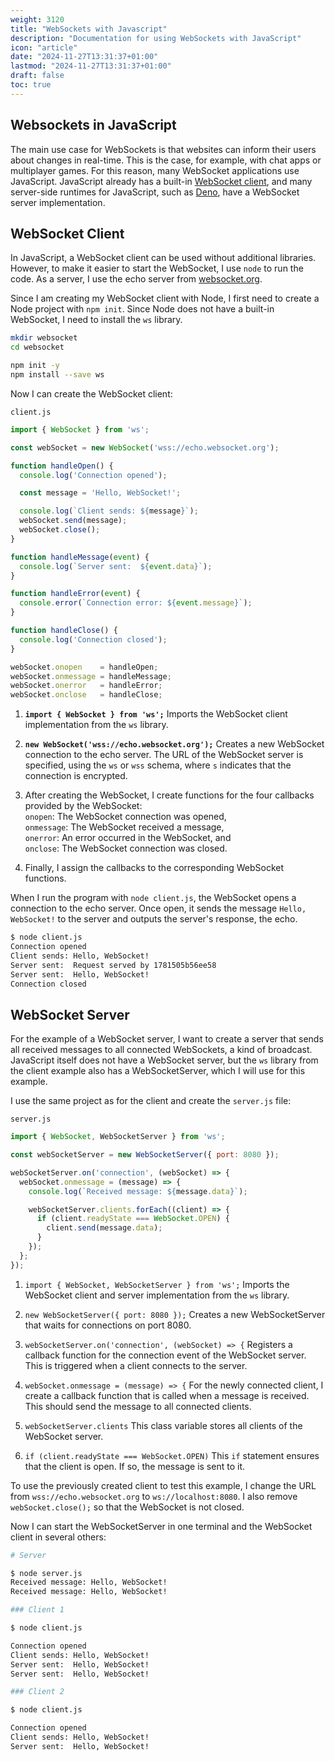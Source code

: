 ```yaml
---
weight: 3120
title: "WebSockets with Javascript"
description: "Documentation for using WebSockets with JavaScript"
icon: "article"
date: "2024-11-27T13:31:37+01:00"
lastmod: "2024-11-27T13:31:37+01:00"
draft: false
toc: true
---
```


## Websockets in JavaScript

The main use case for WebSockets is that websites can inform their users about changes in real-time. This is the case, for example, with chat apps or multiplayer games. For this reason, many WebSocket applications use JavaScript. JavaScript already has a built-in [WebSocket client](https://developer.mozilla.org/en-US/docs/Web/API/WebSocket), and many server-side runtimes for JavaScript, such as [Deno](https://docs.deno.com/examples/http-server-websocket/), have a WebSocket server implementation.

## WebSocket Client

In JavaScript, a WebSocket client can be used without additional libraries. However, to make it easier to start the WebSocket, I use `node` to run the code. As a server, I use the echo server from [websocket.org](https://www.websocket.org/echo.html).

Since I am creating my WebSocket client with Node, I first need to create a Node project with `npm init`. Since Node does not have a built-in WebSocket, I need to install the `ws` library.

```bash
mkdir websocket
cd websocket

npm init -y
npm install --save ws
```

Now I can create the WebSocket client:

`client.js`
```javascript
import { WebSocket } from 'ws'; 

const webSocket = new WebSocket('wss://echo.websocket.org');

function handleOpen() {
  console.log('Connection opened');

  const message = 'Hello, WebSocket!';

  console.log(`Client sends: ${message}`);
  webSocket.send(message);
  webSocket.close();
}

function handleMessage(event) {
  console.log(`Server sent:  ${event.data}`);
}

function handleError(event) {
  console.error(`Connection error: ${event.message}`);
}

function handleClose() {
  console.log('Connection closed');
}

webSocket.onopen    = handleOpen;
webSocket.onmessage = handleMessage;
webSocket.onerror   = handleError;
webSocket.onclose   = handleClose;
```

1. **`import { WebSocket } from 'ws';`** Imports the WebSocket client implementation from the `ws` library.

2. **`new WebSocket('wss://echo.websocket.org');`** Creates a new WebSocket connection to the echo server. The URL of the WebSocket server is specified, using the `ws` or `wss` schema, where `s` indicates that the connection is encrypted.

3. After creating the WebSocket, I create functions for the four callbacks provided by the WebSocket:  
   `onopen`: The WebSocket connection was opened,  
   `onmessage`: The WebSocket received a message,  
   `onerror`: An error occurred in the WebSocket, and  
   `onclose`: The WebSocket connection was closed.

4. Finally, I assign the callbacks to the corresponding WebSocket functions.

When I run the program with `node client.js`, the WebSocket opens a connection to the echo server. Once open, it sends the message `Hello, WebSocket!` to the server and outputs the server's response, the echo.

```bash
$ node client.js
Connection opened
Client sends: Hello, WebSocket!
Server sent:  Request served by 1781505b56ee58
Server sent:  Hello, WebSocket!
Connection closed
```

## WebSocket Server

For the example of a WebSocket server, I want to create a server that sends all received messages to all connected WebSockets, a kind of broadcast. JavaScript itself does not have a WebSocket server, but the `ws` library from the client example also has a WebSocketServer, which I will use for this example.

I use the same project as for the client and create the `server.js` file:

`server.js`
```javascript
import { WebSocket, WebSocketServer } from 'ws';

const webSocketServer = new WebSocketServer({ port: 8080 });

webSocketServer.on('connection', (webSocket) => {
  webSocket.onmessage = (message) => {
    console.log(`Received message: ${message.data}`);

    webSocketServer.clients.forEach((client) => {
      if (client.readyState === WebSocket.OPEN) {
        client.send(message.data);
      }
    });
  };
});
```

1. `import { WebSocket, WebSocketServer } from 'ws';` Imports the WebSocket client and server implementation from the `ws` library.

2. `new WebSocketServer({ port: 8080 });` Creates a new WebSocketServer that waits for connections on port 8080.

3. `webSocketServer.on('connection', (webSocket) => {` Registers a callback function for the connection event of the WebSocket server. This is triggered when a client connects to the server.

4. `webSocket.onmessage = (message) => {` For the newly connected client, I create a callback function that is called when a message is received. This should send the message to all connected clients.

5. `webSocketServer.clients` This class variable stores all clients of the WebSocket server.

6. `if (client.readyState === WebSocket.OPEN)` This `if` statement ensures that the client is open. If so, the message is sent to it.

To use the previously created client to test this example, I change the URL from `wss://echo.websocket.org` to `ws://localhost:8080`. I also remove `webSocket.close();` so that the WebSocket is not closed.

Now I can start the WebSocketServer in one terminal and the WebSocket client in several others:

```bash
# Server

$ node server.js
Received message: Hello, WebSocket!
Received message: Hello, WebSocket!
```

```bash
### Client 1

$ node client.js

Connection opened
Client sends: Hello, WebSocket!
Server sent:  Hello, WebSocket!
Server sent:  Hello, WebSocket!
```

```bash
### Client 2

$ node client.js

Connection opened
Client sends: Hello, WebSocket!
Server sent:  Hello, WebSocket!
```
